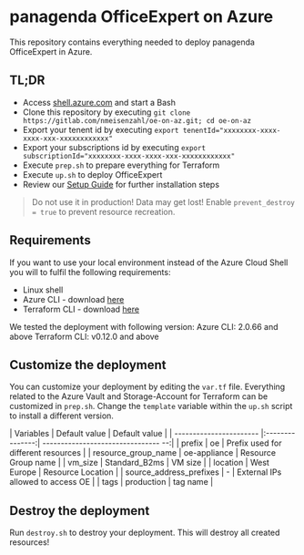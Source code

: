 # panagenda OfficeExpert on Azure

This repository contains everything needed to deploy panagenda OfficeExpert in Azure.

## TL;DR

- Access [shell.azure.com](https://shell.azure.com/) and start a Bash
- Clone this repository by executing `git clone https://gitlab.com/nmeisenzahl/oe-on-az.git; cd oe-on-az`
- Export your tenent id by executing `export tenentId="xxxxxxxx-xxxx-xxxx-xxx-xxxxxxxxxxxx"`
- Export your subscriptions id by executing `export subscriptionId="xxxxxxxx-xxxx-xxxx-xxx-xxxxxxxxxxxx"`
- Execute `prep.sh` to prepare everything for Terraform
- Execute `up.sh` to deploy OfficeExpert
- Review our [Setup Guide](https://img.panagenda.com/download/OfficeExpert/OfficeExpert_SetupGuide_EN.pdf) for further installation steps

> Do not use it in production! Data may get lost! Enable `prevent_destroy = true` to prevent resource recreation.

## Requirements

If you want to use your local environment instead of the Azure Cloud Shell you will to fulfil the following requirements:
- Linux shell
- Azure CLI - download [here](https://docs.microsoft.com/en-us/cli/azure/install-azure-cli?view=azure-cli-latest)
- Terraform CLI - download [here](https://www.terraform.io/downloads.html)

We tested the deployment with following version:
Azure CLI: 2.0.66 and above
Terraform CLI: v0.12.0 and above

## Customize the deployment

You can customize your deployment by editing the `var.tf` file. Everything related to the Azure Vault and Storage-Account for Terraform can be customized in `prep.sh`. Change the `template` variable within the `up.sh` script to install a different version.

| Variables               | Default value   | Default value                       |
| ----------------------- |:---------------:| -------------------------------- --:| 
| prefix                  | oe              | Prefix used for different resources |
| resource_group_name     | oe-appliance    | Resource Group name                 |
| vm_size                 | Standard_B2ms   | VM size                             |
| location                | West Europe     | Resource Location                   |
| source_address_prefixes | -               | External IPs allowed to access OE   |
| tags                    | production      | tag name                            |

## Destroy the deployment

Run `destroy.sh` to destroy your deployment. This will destroy all created resources!
